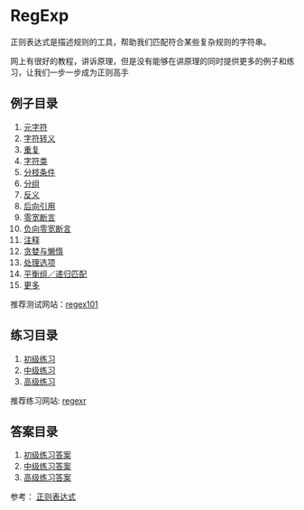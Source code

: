 # RegExp
正则表达式是描述规则的工具，帮助我们匹配符合某些复杂规则的字符串。

网上有很好的教程，讲诉原理，但是没有能够在讲原理的同时提供更多的例子和练习，让我们一步一步成为正则高手

## 例子目录
1. [元字符]()
2. [字符转义]()
3. [重复]()
4. [字符类]()
5. [分枝条件]()
6. [分组]()
7. [反义]()
8. [后向引用]()
9. [零宽断言]()
10. [负向零宽断言]()
11. [注释]()
12. [贪婪与懒惰]()
13. [处理选项]()
14. [平衡组／递归匹配]()
15. [更多]()

推荐测试网站：[regex101](https://regex101.com/)

## 练习目录
1. [初级练习]()
2. [中级练习]()
3. [高级练习]()

推荐练习网站: [regexr](http://regexr.com/)

## 答案目录
1. [初级练习答案]()
2. [中级练习答案]()
3. [高级练习答案]()

参考：
[正则表达式](http://deerchao.net/tutorials/regex/regex.htm)
